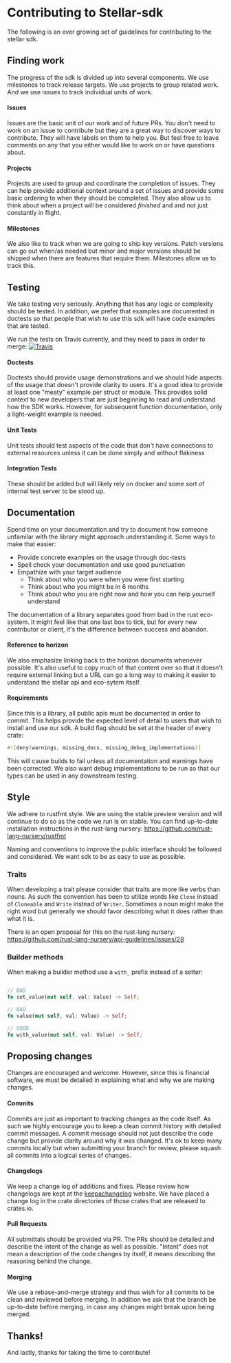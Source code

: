 # Contributing to Stellar-sdk

The following is an ever growing set of guidelines for contributing to the stellar sdk.

## Finding work

The progress of the sdk is divided up into several components. We use milestones to track
release targets. We use projects to group related work. And we use issues to track individual
units of work.

#### Issues

Issues are the basic unit of our work and of future PRs. You don't need to work on an issue
to contribute but they are a great way to discover ways to contribute. They will have labels on
them to help you. But feel free to leave comments on any that you either would like to work on
or have questions about.

#### Projects

Projects are used to group and coordinate the completion of issues. They can help provide
additional context around a set of issues and provide some basic ordering to when they should
be completed. They also allow us to think about when a project will be considered _finished_ and
and not just constantly in flight.

#### Milestones

We also like to track when we are going to ship key versions. Patch versions can go out when/as
needed but minor and major versions should be shipped when there are features that require them.
Milestones allow us to track this.

## Testing

We take testing very seriously. Anything that has any logic or complexity should be tested. In
addition, we prefer that examples are documented in doctests so that people that wish to use
this sdk will have code examples that are tested.

We run the tests on Travis currently, and they need to pass in order to merge:
[![Travis](https://img.shields.io/travis/kbacha/stellar-sdk.svg)](https://travis-ci.org/kbacha/stellar-sdk)

#### Doctests

Doctests should provide usage demonstrations and we should hide aspects of the usage that doesn't
provide clarity to users. It's a good idea to provide at least one "meaty" example per struct or
module. This provides solid context to new developers that are just beginning to read and
understand how the SDK works. However, for subsequent function documentation, only a light-weight
example is needed.

#### Unit Tests

Unit tests should test aspects of the code that don't have connections to external resources unless
it can be done simply and without flakiness

#### Integration Tests

These should be added but will likely rely on docker and some sort of internal test server to be 
stood up.

## Documentation

Spend time on your documentation and try to document how someone unfamilar with the library
might approach understanding it. Some ways to make that easier:

* Provide concrete examples on the usage through doc-tests
* Spell check your documentation and use good punctuation
* Empathize with your target audience
  * Think about who you were when you were first starting
  * Think about who you might be in 6 months
  * Think about who you are right now and how you can help yourself understand

The documentation of a library separates good from bad in the rust eco-system. It might feel
like that one last box to tick, but for every new contributor or client, it's the difference
between success and abandon.

#### Reference to horizon

We also emphasize linking back to the horizon documents whenever possible. It's also useful
to copy much of that content over so that it doesn't require external linking but a URL can
go a long way to making it easier to understand the stellar api and eco-sytem itself.

#### Requirements

Since this is a library, all public apis must be documented in order to commit. This helps provide
the expected level of detail to users that wish to install and use our sdk. A build flag should be
set at the header of every crate:

```rust
#![deny(warnings, missing_docs, missing_debug_implementations)]
```

This will cause builds to fail unless all documentation and warnings have been corrected. We also
want debug implementations to be run so that our types can be used in any downstream testing.

## Style

We adhere to rustfmt style. We are using the stable preview version and will continue to do so as
the code we run is on stable. You can find up-to-date installation instructions in the rust-lang
nursery: https://github.com/rust-lang-nursery/rustfmt

Naming and conventions to improve the public interface should be followed and considered. We want
sdk to be as easy to use as possible.

### Traits

When developing a trait please consider that traits are more like verbs than nouns. As such the
convention has been to utilize words like `Clone` instead of `Cloneable` and `Write` instead of
`Writer`. Sometimes a noun might make the right word but generally we should favor describing
what it does rather than what it is.

There is an open proposal for this on the rust-lang nursery:
https://github.com/rust-lang-nursery/api-guidelines/issues/28

### Builder methods

When making a builder method use a `with_` prefix instead of a setter:

```rust

// BAD
fn set_value(mut self, val: Value) -> Self;

// BAD
fn value(mut self, val: Value) -> Self;

// GOOD
fn with_value(mut self, val: Value) -> Self;
```

## Proposing changes

Changes are encouraged and welcome. However, since this is financial software, we must be detailed
in explaining what and why we are making changes.

#### Commits

Commits are just as important to tracking changes as the code itself. As such we highly encourage
you to keep a clean commit history with detailed commit messages. A commit message should not just
describe the code change but provide clarity around why it was changed. It's ok to keep many commits
locally but when submitting your branch for review, please squash all commits into a logical series
of changes.

#### Changelogs

We keep a change log of additions and fixes. Please review how changelogs are kept at the [keepachangelog](https://keepachangelog.com/en/1.0.0/)
website. We have placed a change log in the crate directories of those crates that are released to
crates.io.

#### Pull Requests

All submittals should be provided via PR. The PRs should be detailed and describe the intent of the
change as well as possible. "Intent" does not mean a description of the code changes by itself, it
means describing the reasoning behind the change.

#### Merging

We use a rebase-and-merge strategy and thus wish for all commits to be clean and reviewed before
merging. In addition we ask that the branch be up-to-date before merging, in case any changes
might break upon being merged.

## Thanks!

And lastly, thanks for taking the time to contribute!
